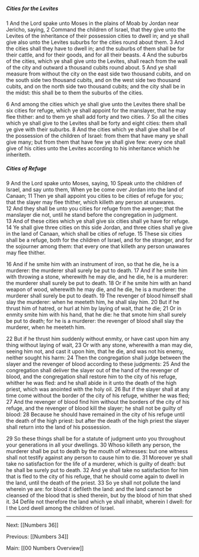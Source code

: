 ##### Cities for the Levites

1 And the Lord spake unto Moses in the plains of Moab by Jordan near Jericho, saying, 2 Command the children of Israel, that they give unto the Levites of the inheritance of their possession cities to dwell in; and ye shall give also unto the Levites suburbs for the cities round about them. 3 And the cities shall they have to dwell in; and the suburbs of them shall be for their cattle, and for their goods, and for all their beasts. 4 And the suburbs of the cities, which ye shall give unto the Levites, shall reach from the wall of the city and outward a thousand cubits round about. 5 And ye shall measure from without the city on the east side two thousand cubits, and on the south side two thousand cubits, and on the west side two thousand cubits, and on the north side two thousand cubits; and the city shall be in the midst: this shall be to them the suburbs of the cities.

6 And among the cities which ye shall give unto the Levites there shall be six cities for refuge, which ye shall appoint for the manslayer, that he may flee thither: and to them ye shall add forty and two cities. 7 So all the cities which ye shall give to the Levites shall be forty and eight cities: them shall ye give with their suburbs. 8 And the cities which ye shall give shall be of the possession of the children of Israel: from them that have many ye shall give many; but from them that have few ye shall give few: every one shall give of his cities unto the Levites according to his inheritance which he inheriteth.

##### Cities of Refuge

9 And the Lord spake unto Moses, saying, 10 Speak unto the children of Israel, and say unto them, When ye be come over Jordan into the land of Canaan; 11 Then ye shall appoint you cities to be cities of refuge for you; that the slayer may flee thither, which killeth any person at unawares. 12 And they shall be unto you cities for refuge from the avenger; that the manslayer die not, until he stand before the congregation in judgment. 13 And of these cities which ye shall give six cities shall ye have for refuge. 14 Ye shall give three cities on this side Jordan, and three cities shall ye give in the land of Canaan, which shall be cities of refuge. 15 These six cities shall be a refuge, both for the children of Israel, and for the stranger, and for the sojourner among them: that every one that killeth any person unawares may flee thither.

16 And if he smite him with an instrument of iron, so that he die, he is a murderer: the murderer shall surely be put to death. 17 And if he smite him with throwing a stone, wherewith he may die, and he die, he is a murderer: the murderer shall surely be put to death. 18 Or if he smite him with an hand weapon of wood, wherewith he may die, and he die, he is a murderer: the murderer shall surely be put to death. 19 The revenger of blood himself shall slay the murderer: when he meeteth him, he shall slay him. 20 But if he thrust him of hatred, or hurl at him by laying of wait, that he die; 21 Or in enmity smite him with his hand, that he die: he that smote him shall surely be put to death; for he is a murderer: the revenger of blood shall slay the murderer, when he meeteth him.

22 But if he thrust him suddenly without enmity, or have cast upon him any thing without laying of wait, 23 Or with any stone, wherewith a man may die, seeing him not, and cast it upon him, that he die, and was not his enemy, neither sought his harm: 24 Then the congregation shall judge between the slayer and the revenger of blood according to these judgments: 25 And the congregation shall deliver the slayer out of the hand of the revenger of blood, and the congregation shall restore him to the city of his refuge, whither he was fled: and he shall abide in it unto the death of the high priest, which was anointed with the holy oil. 26 But if the slayer shall at any time come without the border of the city of his refuge, whither he was fled; 27 And the revenger of blood find him without the borders of the city of his refuge, and the revenger of blood kill the slayer; he shall not be guilty of blood: 28 Because he should have remained in the city of his refuge until the death of the high priest: but after the death of the high priest the slayer shall return into the land of his possession. 

29 So these things shall be for a statute of judgment unto you throughout your generations in all your dwellings. 30 Whoso killeth any person, the murderer shall be put to death by the mouth of witnesses: but one witness shall not testify against any person to cause him to die. 31 Moreover ye shall take no satisfaction for the life of a murderer, which is guilty of death: but he shall be surely put to death. 32 And ye shall take no satisfaction for him that is fled to the city of his refuge, that he should come again to dwell in the land, until the death of the priest. 
33 So ye shall not pollute the land wherein ye are: for blood it defileth the land: and the land cannot be cleansed of the blood that is shed therein, but by the blood of him that shed it. 34 Defile not therefore the land which ye shall inhabit, wherein I dwell: for I the Lord dwell among the children of Israel.

---
Next: [[Numbers 36]]

Previous: [[Numbers 34]]

Main: [[00 Numbers Overview]]